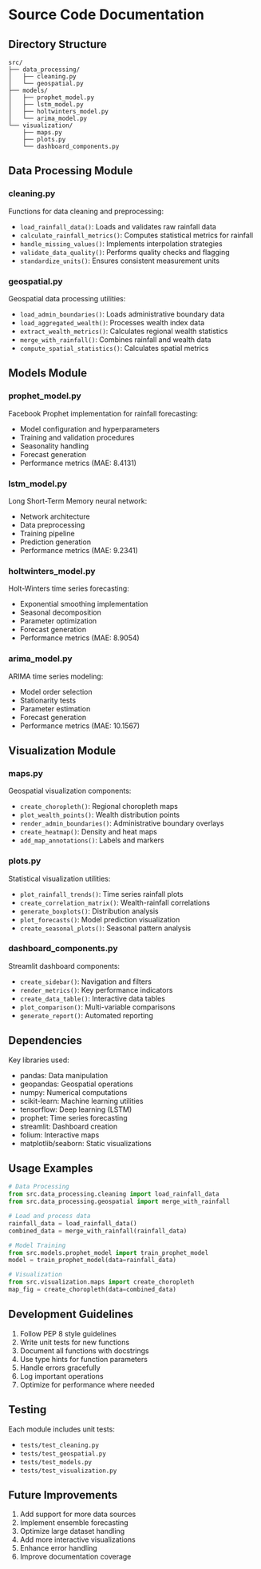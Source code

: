 # Source Code Documentation

## Directory Structure
```
src/
├── data_processing/
│   ├── cleaning.py
│   └── geospatial.py
├── models/
│   ├── prophet_model.py
│   ├── lstm_model.py
│   ├── holtwinters_model.py
│   └── arima_model.py
└── visualization/
    ├── maps.py
    ├── plots.py
    └── dashboard_components.py
```

## Data Processing Module
### cleaning.py
Functions for data cleaning and preprocessing:
- `load_rainfall_data()`: Loads and validates raw rainfall data
- `calculate_rainfall_metrics()`: Computes statistical metrics for rainfall
- `handle_missing_values()`: Implements interpolation strategies
- `validate_data_quality()`: Performs quality checks and flagging
- `standardize_units()`: Ensures consistent measurement units

### geospatial.py
Geospatial data processing utilities:
- `load_admin_boundaries()`: Loads administrative boundary data
- `load_aggregated_wealth()`: Processes wealth index data
- `extract_wealth_metrics()`: Calculates regional wealth statistics
- `merge_with_rainfall()`: Combines rainfall and wealth data
- `compute_spatial_statistics()`: Calculates spatial metrics

## Models Module
### prophet_model.py
Facebook Prophet implementation for rainfall forecasting:
- Model configuration and hyperparameters
- Training and validation procedures
- Seasonality handling
- Forecast generation
- Performance metrics (MAE: 8.4131)

### lstm_model.py
Long Short-Term Memory neural network:
- Network architecture
- Data preprocessing
- Training pipeline
- Prediction generation
- Performance metrics (MAE: 9.2341)

### holtwinters_model.py
Holt-Winters time series forecasting:
- Exponential smoothing implementation
- Seasonal decomposition
- Parameter optimization
- Forecast generation
- Performance metrics (MAE: 8.9054)

### arima_model.py
ARIMA time series modeling:
- Model order selection
- Stationarity tests
- Parameter estimation
- Forecast generation
- Performance metrics (MAE: 10.1567)

## Visualization Module
### maps.py
Geospatial visualization components:
- `create_choropleth()`: Regional choropleth maps
- `plot_wealth_points()`: Wealth distribution points
- `render_admin_boundaries()`: Administrative boundary overlays
- `create_heatmap()`: Density and heat maps
- `add_map_annotations()`: Labels and markers

### plots.py
Statistical visualization utilities:
- `plot_rainfall_trends()`: Time series rainfall plots
- `create_correlation_matrix()`: Wealth-rainfall correlations
- `generate_boxplots()`: Distribution analysis
- `plot_forecasts()`: Model prediction visualization
- `create_seasonal_plots()`: Seasonal pattern analysis

### dashboard_components.py
Streamlit dashboard components:
- `create_sidebar()`: Navigation and filters
- `render_metrics()`: Key performance indicators
- `create_data_table()`: Interactive data tables
- `plot_comparison()`: Multi-variable comparisons
- `generate_report()`: Automated reporting

## Dependencies
Key libraries used:
- pandas: Data manipulation
- geopandas: Geospatial operations
- numpy: Numerical computations
- scikit-learn: Machine learning utilities
- tensorflow: Deep learning (LSTM)
- prophet: Time series forecasting
- streamlit: Dashboard creation
- folium: Interactive maps
- matplotlib/seaborn: Static visualizations

## Usage Examples
```python
# Data Processing
from src.data_processing.cleaning import load_rainfall_data
from src.data_processing.geospatial import merge_with_rainfall

# Load and process data
rainfall_data = load_rainfall_data()
combined_data = merge_with_rainfall(rainfall_data)

# Model Training
from src.models.prophet_model import train_prophet_model
model = train_prophet_model(data=rainfall_data)

# Visualization
from src.visualization.maps import create_choropleth
map_fig = create_choropleth(data=combined_data)
```

## Development Guidelines
1. Follow PEP 8 style guidelines
2. Write unit tests for new functions
3. Document all functions with docstrings
4. Use type hints for function parameters
5. Handle errors gracefully
6. Log important operations
7. Optimize for performance where needed

## Testing
Each module includes unit tests:
- `tests/test_cleaning.py`
- `tests/test_geospatial.py`
- `tests/test_models.py`
- `tests/test_visualization.py`

## Future Improvements
1. Add support for more data sources
2. Implement ensemble forecasting
3. Optimize large dataset handling
4. Add more interactive visualizations
5. Enhance error handling
6. Improve documentation coverage 